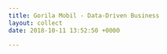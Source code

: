 ```yaml
---
title: Gorila Mobil - Data-Driven Business
layout: collect
date: 2018-10-11 13:52:50 +0000

---
```

